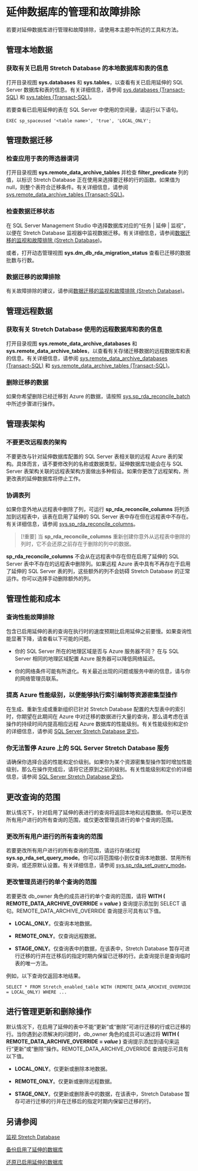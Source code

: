 <properties
	pageTitle="SQL Server Stretch Database的管理和故障排除 | Azure"
	description="如何对SQL Server Stretch Database进行管理和故障排除。"
	services="sql-server-stretch-database"
	documentationCenter=""
	authors="douglaslMS"
	manager=""
	editor=""/>

<tags
	ms.service="sql-server-stretch-database"
	ms.date="06/14/2016"
	wacn.date="07/11/2016"/>

# 延伸数据库的管理和故障排除

若要对延伸数据库进行管理和故障排除，请使用本主题中所述的工具和方法。

## 管理本地数据

### <a name="LocalInfo"></a>获取有关已启用 Stretch Database 的本地数据库和表的信息
打开目录视图 **sys.databases** 和 **sys.tables**，以查看有关已启用延伸的 SQL Server 数据库和表的信息。有关详细信息，请参阅 [sys.databases (Transact-SQL)](https://msdn.microsoft.com/zh-cn/library/ms178534.aspx) 和 [sys.tables (Transact-SQL)](https://msdn.microsoft.com/zh-cn/library/ms187406.aspx)。

若要查看已启用延伸的表在 SQL Server 中使用的空间量，请运行以下语句。


	EXEC sp_spaceused '<table name>', 'true', 'LOCAL_ONLY';

## 管理数据迁移

### 检查应用于表的筛选器谓词
打开目录视图 **sys.remote\_data\_archive\_tables** 并检查 **filter\_predicate** 列的值，以标识 Stretch Database 正在使用来选择要迁移的行的函数。如果值为 null，则整个表符合迁移条件。有关详细信息，请参阅 [sys.remote\_data\_archive\_tables (Transact-SQL)](https://msdn.microsoft.com/zh-cn/library/dn935003.aspx)。

### <a name="Migration"></a>检查数据迁移状态
在 SQL Server Management Studio 中选择数据库对应的“任务 | 延伸 | 监视”，以便在 Stretch Database 监视器中监视数据迁移。有关详细信息，请参阅[数据迁移的监视和故障排除 (Stretch Database)](/documentation/articles/sql-server-stretch-database-monitor/)。

或者，打开动态管理视图 **sys.dm\_db\_rda\_migration\_status** 查看已迁移的数据批数与行数。

### <a name="Firewall"></a>数据迁移的故障排除
有关故障排除的建议，请参阅[数据迁移的监视和故障排除 (Stretch Database)](/documentation/articles/sql-server-stretch-database-monitor/)。

## 管理远程数据

### <a name="RemoteInfo"></a>获取有关 Stretch Database 使用的远程数据库和表的信息
打开目录视图 **sys.remote\_data\_archive\_databases** 和 **sys.remote\_data\_archive\_tables**，以查看有关存储迁移数据的远程数据库和表的信息。有关详细信息，请参阅 [sys.remote\_data\_archive\_databases (Transact-SQL)](https://msdn.microsoft.com/zh-cn/library/dn934995.aspx) 和 [sys.remote\_data\_archive\_tables (Transact-SQL)](https://msdn.microsoft.com/zh-cn/library/dn935003.aspx)。

### 删除迁移的数据  
如果你希望删除已经迁移到 Azure 的数据，请按照 [sys.sp\_rda\_reconcile\_batch](https://msdn.microsoft.com/zh-cn/library/mt707768.aspx) 中所述步骤进行操作。

## 管理表架构

### 不要更改远程表的架构
不要更改与针对延伸数据库配置的 SQL Server 表相关联的远程 Azure 表的架构。具体而言，请不要修改列的名称或数据类型。延伸数据库功能会在与 SQL Server 表架构关联的远程表架构方面做出多种假设。如果你更改了远程架构，所更改表的延伸数据库将停止工作。

### 协调表列  
如果你意外地从远程表中删除了列，可运行 **sp\_rda\_reconcile\_columns** 将列添加到远程表中，该表在启用了延伸的 SQL Server 表中存在但在远程表中不存在。有关详细信息，请参阅 [sys.sp\_rda\_reconcile\_columns](https://msdn.microsoft.com/zh-cn/library/mt707765.aspx)。

  > [!重要] 当 **sp\_rda\_reconcile\_columns** 重新创建你意外从远程表中删除的列时，它不会还原之前存在于删除的列中的数据。

**sp\_rda\_reconcile\_columns** 不会从在远程表中存在但在启用了延伸的 SQL Server 表中不存在的远程表中删除列。如果远程 Azure 表中具有不再存在于启用了延伸的 SQL Server 表的列，这些额外的列不会妨碍 Stretch Database 的正常运作。你可以选择手动删除额外的列。

## 管理性能和成本  

### 查询性能故障排除
包含已启用延伸的表的查询在执行时的速度预期比启用延伸之前要慢。如果查询性能显著下降，请查看以下可能的问题。

-   你的 SQL Server 所在的地理区域是否与 Azure 服务器不同？ 在与 SQL Server 相同的地理区域配置 Azure 服务器可以降低网络延迟。

-   你的网络条件可能有所退化。有关最近出现的问题或服务中断的信息，请与你的网络管理员联系。

### 提高 Azure 性能级别，以便能够执行索引编制等资源密集型操作
在生成、重新生成或重新组织已针对 Stretch Database 配置的大型表中的索引时，你期望在此期间在 Azure 中对迁移的数据进行大量的查询，那么请考虑在该操作的持续时间内提高相应远程 Azure 数据库的性能级别。有关性能级别和定价的详细信息，请参阅 [SQL Server Stretch Database 定价](/pricing/details/sql-server-stretch-database/)。

### 你无法暂停 Azure 上的 SQL Server Stretch Database 服务  
 请确保你选择合适的性能和定价级别。如果你为某个资源密集型操作暂时增加性能级别，那么在操作完成后，请将它还原到之前的级别。有关性能级别和定价的详细信息，请参阅 [SQL Server Stretch Database 定价](/pricing/details/sql-server-stretch-database/)。

## 更改查询的范围  
 默认情况下，针对启用了延伸的表进行的查询将返回本地和远程数据。你可以更改所有用户进行的所有查询的范围，或仅更改管理员进行的单个查询的范围。

### 更改所有用户进行的所有查询的范围  
 若要更改所有用户进行的所有查询的范围，请运行存储过程 **sys.sp\_rda\_set\_query\_mode**。你可以将范围缩小到仅查询本地数据、禁用所有查询，或还原默认设置。有关详细信息，请参阅 [sys.sp\_rda\_set\_query\_mode](https://msdn.microsoft.com/zh-cn/library/mt703715.aspx)。

### <a name="queryHints"></a>更改管理员进行的单个查询的范围  
 若要更改 db\_owner 角色的成员进行的单个查询的范围，请将 **WITH ( REMOTE\_DATA\_ARCHIVE\_OVERRIDE = *value* )** 查询提示添加到 SELECT 语句。REMOTE\_DATA\_ARCHIVE\_OVERRIDE 查询提示可具有以下值。
 -   **LOCAL\_ONLY**。仅查询本地数据。  

 -   **REMOTE\_ONLY**。仅查询远程数据。

 -   **STAGE\_ONLY**。仅查询表中的数据，在该表中，Stretch Database 暂存可进行迁移的行并在迁移后的指定时期内保留已迁移的行。此查询提示是查询临时表的唯一方法。

例如，以下查询仅返回本地结果。

    SELECT * FROM Stretch_enabled_table WITH (REMOTE_DATA_ARCHIVE_OVERRIDE = LOCAL_ONLY) WHERE ...  

## <a name="adminHints"></a>进行管理更新和删除操作  
 默认情况下，在启用了延伸的表中不能“更新”或“删除”可进行迁移的行或已迁移的行。当你遇到必须解决的问题时，db\_owner 角色的成员可以通过将 **WITH ( REMOTE\_DATA\_ARCHIVE\_OVERRIDE = *value* )** 查询提示添加到语句来运行“更新”或“删除”操作。REMOTE\_DATA\_ARCHIVE\_OVERRIDE 查询提示可具有以下值。
 -   **LOCAL\_ONLY**。仅更新或删除本地数据。  

 -   **REMOTE\_ONLY**。仅更新或删除远程数据。

 -   **STAGE\_ONLY**。仅更新或删除表中的数据，在该表中，Stretch Database 暂存可进行迁移的行并在迁移后的指定时期内保留已迁移的行。

## 另请参阅

[监视 Stretch Database](/documentation/articles/sql-server-stretch-database-monitor/)


[备份启用了延伸的数据库](/documentation/articles/sql-server-stretch-database-backup/)

[还原已启用延伸的数据库](/documentation/articles/sql-server-stretch-database-restore/)

<!---HONumber=Mooncake_0704_2016-->